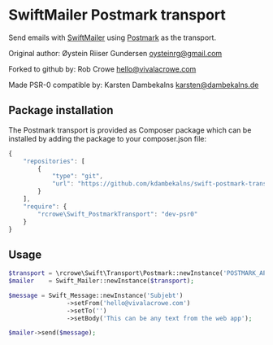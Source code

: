 # SwiftMailer Postmark transport

Send emails with [SwiftMailer](http://) using [Postmark](http://postmarkapp.com) as the transport.

Original author: Øystein Riiser Gundersen <oysteinrg@gmail.com>

Forked to github by: Rob Crowe <hello@vivalacrowe.com>

Made PSR-0 compatible by: Karsten Dambekalns <karsten@dambekalns.de>

## Package installation

The Postmark transport is provided as Composer package which can be installed by adding the package to your composer.json file:

```javascript
{
    "repositories": [
        {
            "type": "git",
            "url": "https://github.com/kdambekalns/swift-postmark-transport.git"
        }
    ],
    "require": {
        "rcrowe\Swift_PostmarkTransport": "dev-psr0"
    }
}
```

## Usage

```php
$transport = \rcrowe\Swift\Transport\Postmark::newInstance('POSTMARK_API_KEY');
$mailer    = Swift_Mailer::newInstance($transport);

$message = Swift_Message::newInstance('Subjebt')
                ->setFrom('hello@vivalacrowe.com')
                ->setTo('')
                ->setBody('This can be any text from the web app');

$mailer->send($message);
```